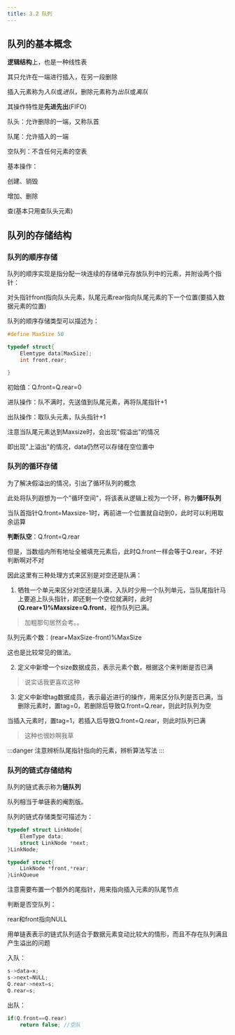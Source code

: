 ```yaml
---
title: 3.2 队列
---
```


## 队列的基本概念

**逻辑结构**上，也是一种线性表

其只允许在一端进行插入，在另一段删除

插入元素称为*入队*或*进队*，删除元素称为*出队*或*离队*

其操作特性是**先进先出**(FIFO)

队头：允许删除的一端，又称队首

队尾：允许插入的一端

空队列：不含任何元素的空表

基本操作：

创建、销毁

增加、删除

查(基本只用查队头元素)



## 队列的存储结构

### 队列的顺序存储

队列的顺序实现是指分配一块连续的存储单元存放队列中的元素，并附设两个指针：

对头指针front指向队头元素，队尾元素rear指向队尾元素的下一个位置(要插入数据元素的位置)

队列的顺序存储类型可以描述为：

```c
#define MaxSize 50

typedef struct{
    Elemtype data[MaxSize];
    int front,rear;

}
```

初始值：Q.front=Q.rear=0

进队操作：队不满时，先送值到队尾元素，再将队尾指针+1

出队操作：取队头元素，队头指针+1

注意当队尾元素达到Maxsize时，会出现"假溢出"的情况

即出现"上溢出"的情况，data仍然可以存储在空位置中

### 队列的循环存储

为了解决假溢出的情况，引出了循环队列的概念

此处将队列遐想为一个"循环空间"，将该表从逻辑上视为一个环，称为**循环队列**

当队首指针Q.front=Maxsize-1时，再前进一个位置就自动到0，此时可以利用取余运算

**判断队空**：Q.front=Q.rear

但是，当数组内所有地址全被填充元素后，此时Q.front一样会等于Q.rear，不好判断啊对不对

因此这里有三种处理方式来区别是对空还是队满：

1. 牺牲一个单元来区分对空还是队满，入队时少用一个队列单元，当队尾指针马上要追上队头指针，即还剩一个空位就满时，此时<b>(Q.rear+1)%Maxsize=Q.front</b>，视作队列已满。

>加粗那句居然会考。。

队列元素个数：(rear+MaxSize-front)%MaxSize

这也是比较常见的做法。

2. 定义中新增一个size数据成员，表示元素个数，根据这个来判断是否已满

>说实话我更喜欢这种

3. 定义中新增tag数据成员，表示最近进行的操作，用来区分队列是否已满，当删除元素时，置tag=0，若删除后导致Q.front=Q.rear，则此时队列为空

当插入元素时，置tag=1，若插入后导致Q.front=Q.rear，则此时队列已满

>这种也很妙啊我草

:::danger
注意辨析队尾指针指向的元素，辨析算法写法
:::

### 队列的链式存储结构

队列的链式表示称为**链队列**

队列相当于单链表的阉割版。

队列的链式存储类型可描述为：

```c
typedef struct LinkNode{
    ElemType data;
    struct LinkNode *next;
}LinkNode;

typedef struct{
    LinkNode *front,*rear;
}LinkQueue
```

注意需要布置一个额外的尾指针，用来指向插入元素的队尾节点

判断是否空队列：

rear和front指向NULL

用单链表表示的链式队列适合于数据元素变动比较大的情形，而且不存在队列满且产生溢出的问题

入队：
```c
s->data=x;
s->next=NULL;
Q.rear->next=s;
Q.rear=s;

```
出队：
```c
if(Q.front==Q.rear)
    return false; //空队



```



